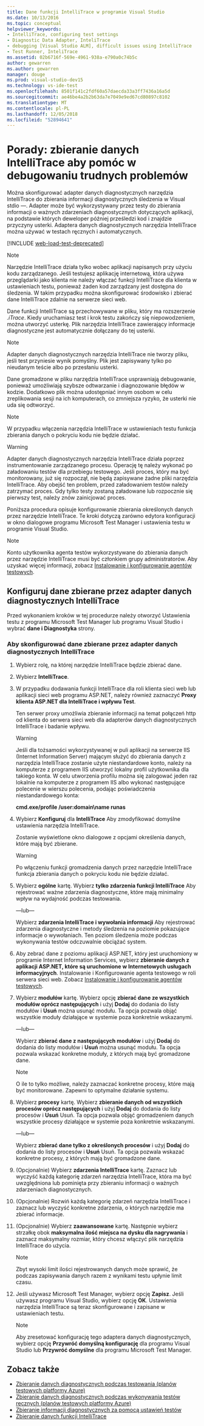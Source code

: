 ```yaml
---
title: Dane funkcji IntelliTrace w programie Visual Studio
ms.date: 10/13/2016
ms.topic: conceptual
helpviewer_keywords:
- IntelliTrace, configuring test settings
- Diagnostic Data Adapter, InteliTrace
- debugging [Visual Studio ALM], difficult issues using IntelliTrace
- Test Runner, InteliTrace
ms.assetid: 02b6716f-569e-4961-938a-e790a0c74b5c
author: gewarren
ms.author: gewarren
manager: douge
ms.prod: visual-studio-dev15
ms.technology: vs-ide-test
ms.openlocfilehash: 8501f141c2fdf60a57daecda33a3ff7436a16a5d
ms.sourcegitcommit: ae46be4a2b2b63da7e7049e9ed67cd80897c8102
ms.translationtype: MT
ms.contentlocale: pl-PL
ms.lasthandoff: 12/05/2018
ms.locfileid: "52894641"
---
```

# <a name="how-to-collect-intellitrace-data-to-help-debug-difficult-issues"></a>Porady: zbieranie danych IntelliTrace aby pomóc w debugowaniu trudnych problemów

Można skonfigurować adapter danych diagnostycznych narzędzia IntelliTrace do zbierania informacji diagnostycznych śledzenia w Visual stdio —. Adapter może być wykorzystywany przez testy do zbierania informacji o ważnych zdarzeniach diagnostycznych dotyczących aplikacji, na podstawie których deweloper później prześledzi kod i znajdzie przyczyny usterki. Adaptera danych diagnostycznych narzędzia IntelliTrace można używać w testach ręcznych i automatycznych.

[!INCLUDE [web-load-test-deprecated](includes/web-load-test-deprecated.md)]

> [!NOTE]
> Narzędzie IntelliTrace działa tylko wobec aplikacji napisanych przy użyciu kodu zarządzanego. Jeśli testujesz aplikację internetową, która używa przeglądarki jako klienta nie należy włączać funkcji IntelliTrace dla klienta w ustawieniach testu, ponieważ żaden kod zarządzany jest dostępna do śledzenia. W takim przypadku można skonfigurować środowisko i zbierać dane IntelliTrace zdalnie na serwerze sieci web.

Dane funkcji IntelliTrace są przechowywane w pliku, który ma rozszerzenie *.iTrace*. Kiedy uruchamiasz test i krok testu zakończy się niepowodzeniem, można utworzyć usterkę. Plik narzędzia IntelliTrace zawierający informacje diagnostyczne jest automatycznie dołączany do tej usterki.

> [!NOTE]
> Adapter danych diagnostycznych narzędzia IntelliTrace nie tworzy pliku, jeśli test przyniesie wynik pomyślny. Plik jest zapisywany tylko po nieudanym teście albo po przesłaniu usterki.

Dane gromadzone w pliku narzędzia IntelliTrace usprawniają debugowanie, ponieważ umożliwiają szybsze odtwarzanie i diagnozowanie błędów w kodzie. Dodatkowo plik można udostępniać innym osobom w celu zreplikowania sesji na ich komputerach, co zmniejsza ryzyko, że usterki nie uda się odtworzyć.

> [!NOTE]
> W przypadku włączenia narzędzia IntelliTrace w ustawieniach testu funkcja zbierania danych o pokryciu kodu nie będzie działać.

> [!WARNING]
> Adapter danych diagnostycznych narzędzia IntelliTrace działa poprzez instrumentowanie zarządzanego procesu. Operację tę należy wykonać po załadowaniu testów dla przebiegu testowego. Jeśli proces, który ma być monitorowany, już się rozpoczął, nie będą zapisywane żadne pliki narzędzia IntelliTrace. Aby obejść ten problem, przed załadowaniem testów należy zatrzymać proces. Gdy tylko testy zostaną załadowane lub rozpocznie się pierwszy test, należy znów zainicjować proces.

Poniższa procedura opisuje konfigurowanie zbierania określonych danych przez narzędzie IntelliTrace. Te kroki dotyczą zarówno edytora konfiguracji w okno dialogowe programu Microsoft Test Manager i ustawienia testu w programie Visual Studio.

> [!NOTE]
> Konto użytkownika agenta testów wykorzystywane do zbierania danych przez narzędzie IntelliTrace musi być członkiem grupy administratorów. Aby uzyskać więcej informacji, zobacz [Instalowanie i konfigurowanie agentów testowych](../test/lab-management/install-configure-test-agents.md).

## <a name="configure-the-data-to-collect-with-the-intellitrace-diagnostic-data-adapter"></a>Konfiguruj dane zbierane przez adapter danych diagnostycznych IntelliTrace

Przed wykonaniem kroków w tej procedurze należy otworzyć Ustawienia testu z programu Microsoft Test Manager lub programu Visual Studio i wybrać **dane i Diagnostyka** strony.

### <a name="to-configure-the-data-to-collect-with-the-intellitrace-diagnostic-data-adapter"></a>Aby skonfigurować dane zbierane przez adapter danych diagnostycznych IntelliTrace

1.  Wybierz rolę, na której narzędzie IntelliTrace będzie zbierać dane.

2.  Wybierz **IntelliTrace**.

3.  W przypadku dodawania funkcji IntelliTrace dla roli klienta sieci web lub aplikacji sieci web programu ASP.NET, należy również zaznaczyć **Proxy klienta ASP.NET dla IntelliTrace i wpływu Test**.

     Ten serwer proxy umożliwia zbieranie informacji na temat połączeń http od klienta do serwera sieci web dla adapterów danych diagnostycznych IntelliTrace i badanie wpływu.

    > [!WARNING]
    > Jeśli dla tożsamości wykorzystywanej w puli aplikacji na serwerze IIS (Internet Information Server) mającym służyć do zbierania danych z narzędzia IntelliTrace zostanie użyte niestandardowe konto, należy na komputerze z programem IIS utworzyć lokalny profil użytkownika dla takiego konta. W celu utworzenia profilu można się zalogować jeden raz lokalnie na komputerze z programem IIS albo wykonać następujące polecenie w wierszu polecenia, podając poświadczenia niestandardowego konta:
    >
    > **cmd.exe/profile /user:domain\name runas**

4.  Wybierz **Konfiguruj** dla **IntelliTrace** Aby zmodyfikować domyślne ustawienia narzędzia IntelliTrace.

     Zostanie wyświetlone okno dialogowe z opcjami określenia danych, które mają być zbierane.

    > [!WARNING]
    > Po włączeniu funkcji gromadzenia danych przez narzędzie IntelliTrace funkcja zbierania danych o pokryciu kodu nie będzie działać.

5.  Wybierz **ogólne** kartę. Wybierz **tylko zdarzenia funkcji IntelliTrace** Aby rejestrować ważne zdarzenia diagnostyczne, które mają minimalny wpływ na wydajność podczas testowania.

     —lub—

     Wybierz **zdarzenia IntelliTrace i wywołania informacji** Aby rejestrować zdarzenia diagnostyczne i metody śledzenia na poziomie pokazujące informacje o wywołaniach. Ten poziom śledzenia może podczas wykonywania testów odczuwalnie obciążać system.

6.  Aby zebrać dane z poziomu aplikacji ASP.NET, który jest uruchomiony w programie Internet Information Services, wybierz **zbieranie danych z aplikacji ASP.NET, które są uruchomione w Internetowych usługach informacyjnych**. Instalowanie i Konfigurowanie agenta testowego w roli serwera sieci web. Zobacz [Instalowanie i konfigurowanie agentów testowych](../test/lab-management/install-configure-test-agents.md).

7.  Wybierz **modułów** kartę. Wybierz opcję **zbierać dane ze wszystkich modułów oprócz następujących** i użyj **Dodaj** do dodania do listy modułów i **Usuń** można usunąć modułu. Ta opcja pozwala objąć wszystkie moduły działające w systemie poza konkretnie wskazanymi.

     —lub—

     Wybierz **zbierać dane z następujących modułów** i użyj **Dodaj** do dodania do listy modułów i **Usuń** można usunąć modułu. Ta opcja pozwala wskazać konkretne moduły, z których mają być gromadzone dane.

    > [!NOTE]
    > O ile to tylko możliwe, należy zaznaczać konkretne procesy, które mają być monitorowane. Zapewni to optymalne działanie systemu.

8.  Wybierz **procesy** kartę. Wybierz **zbieranie danych od wszystkich procesów oprócz następujących** i użyj **Dodaj** do dodania do listy procesów i **Usuń** Usuń. Ta opcja pozwala objąć gromadzeniem danych wszystkie procesy działające w systemie poza konkretnie wskazanymi.

     —lub—

     Wybierz **zbierać dane tylko z określonych procesów** i użyj **Dodaj** do dodania do listy procesów i **Usuń** Usuń. Ta opcja pozwala wskazać konkretne procesy, z których mają być gromadzone dane.

9. (Opcjonalnie) Wybierz **zdarzenia IntelliTrace** kartę. Zaznacz lub wyczyść każdą kategorię zdarzeń narzędzia IntelliTrace, która ma być uwzględniona lub pominięta przy zbieraniu informacji o ważnych zdarzeniach diagnostycznych.

10. (Opcjonalnie) Rozwiń każdą kategorię zdarzeń narzędzia IntelliTrace i zaznacz lub wyczyść konkretne zdarzenia, o których narzędzie ma zbierać informacje.

11. (Opcjonalnie) Wybierz **zaawansowane** kartę. Następnie wybierz strzałkę obok **maksymalna ilość miejsca na dysku dla nagrywania** i zaznacz maksymalny rozmiar, który chcesz włączyć plik narzędzia IntelliTrace do użycia.

    > [!NOTE]
    > Zbyt wysoki limit ilości rejestrowanych danych może sprawić, że podczas zapisywania danych razem z wynikami testu upłynie limit czasu.

12. Jeśli używasz Microsoft Test Manager, wybierz opcję **Zapisz**. Jeśli używasz programu Visual Studio, wybierz opcję **OK**. Ustawienia narzędzia IntelliTrace są teraz skonfigurowane i zapisane w ustawieniach testu.

    > [!NOTE]
    > Aby zresetować konfigurację tego adaptera danych diagnostycznych, wybierz opcję **Przywróć domyślną konfigurację** dla programu Visual Studio lub **Przywróć domyślne** dla programu Microsoft Test Manager.

## <a name="see-also"></a>Zobacz także

- [Zbieranie danych diagnostycznych podczas testowania (planów testowych platformy Azure)](/azure/devops/test/collect-diagnostic-data?view=vsts)
- [Zbieranie danych diagnostycznych podczas wykonywania testów ręcznych (planów testowych platformy Azure)](/azure/devops/test/mtm/collect-more-diagnostic-data-in-manual-tests?view=vsts)
- [Zbieranie informacji diagnostycznych za pomocą ustawień testów](../test/collect-diagnostic-information-using-test-settings.md)
- [Zbieranie danych funkcji IntelliTrace](../test/how-to-collect-intellitrace-data-to-help-debug-difficult-issues.md)